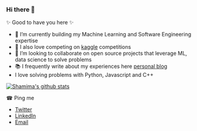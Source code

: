 ### Hi there 👋


✨ Good to have you here ✨ 

- 🔭 I’m currently building my Machine Learning and Software Engineering expertise 
- 🌱 I also love competing on [kaggle](https://www.kaggle.com/shamimahossain) competitions 
- 👯 I’m looking to collaborate on open source projects that leverage ML, data science to solve problems
- 📚 I frequently write about my experiences here [personal blog](https://github.com/silvererudite)
- I love solving problems with Python, Javascript and C++

[![Shamima's github stats](https://github-readme-stats.vercel.app/api?username=silvererudite&count_private=true&show_icons=true&theme=radical&hide_rank=false)](https://github.com/anuraghazra/github-readme-stats)

☎ Ping me 
- [Twitter](https://twitter.com/ShamimaHossai13)
- [LinkedIn](https://www.linkedin.com/in/shamima-hossain-127454199/)
- [Email](shamima2hossain@gmail.com)
